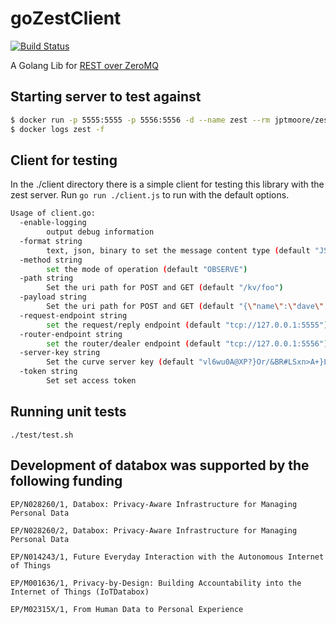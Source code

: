 # goZestClient

[![Build Status](https://travis-ci.org/Toshbrown/goZestClient.svg?branch=master)](https://travis-ci.org/Toshbrown/goZestClient)

A Golang Lib for [REST over ZeroMQ](https://github.com/jptmoore/zest)

## Starting server to test against

```bash
$ docker run -p 5555:5555 -p 5556:5556 -d --name zest --rm jptmoore/zest:v0.0.1 /app/zest/server.exe --secret-key-file example-server-key --enable-logging
$ docker logs zest -f
```

## Client for testing

In the ./client directory there is a simple client for testing this library with the zest server.
Run `go run ./client.js` to run with the default options.

```bash
Usage of client.go:
  -enable-logging
    	output debug information
  -format string
    	text, json, binary to set the message content type (default "JSON")
  -method string
    	set the mode of operation (default "OBSERVE")
  -path string
    	Set the uri path for POST and GET (default "/kv/foo")
  -payload string
    	Set the uri path for POST and GET (default "{\"name\":\"dave\", \"age\":30}")
  -request-endpoint string
    	set the request/reply endpoint (default "tcp://127.0.0.1:5555")
  -router-endpoint string
    	set the router/dealer endpoint (default "tcp://127.0.0.1:5556")
  -server-key string
    	Set the curve server key (default "vl6wu0A@XP?}Or/&BR#LSxn>A+}L)p44/W[wXL3<")
  -token string
    	Set set access token
```

## Running unit tests

```
./test/test.sh
```

## Development of databox was supported by the following funding

```
EP/N028260/1, Databox: Privacy-Aware Infrastructure for Managing Personal Data

EP/N028260/2, Databox: Privacy-Aware Infrastructure for Managing Personal Data

EP/N014243/1, Future Everyday Interaction with the Autonomous Internet of Things

EP/M001636/1, Privacy-by-Design: Building Accountability into the Internet of Things (IoTDatabox)

EP/M02315X/1, From Human Data to Personal Experience

```